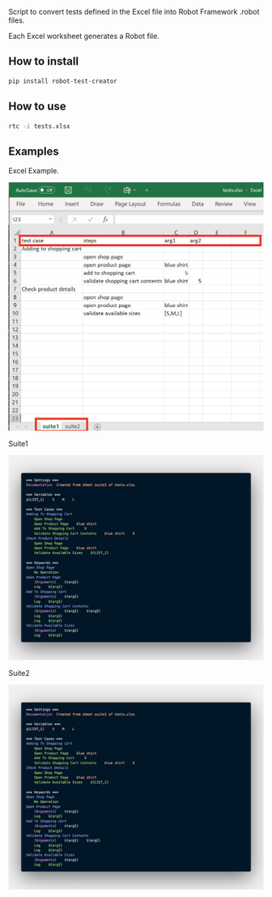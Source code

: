 Script to convert tests defined in the Excel file into Robot Framework .robot files.

Each Excel worksheet generates a Robot file.

## How to install

```bash
pip install robot-test-creator
```

## How to use

```bash
rtc -i tests.xlsx
```

## Examples

Excel Example.

![Excel example](excel_example.png)

Suite1

![Suite1 example](suite1.png)

Suite2

![Suite2 example](suite1.png)
